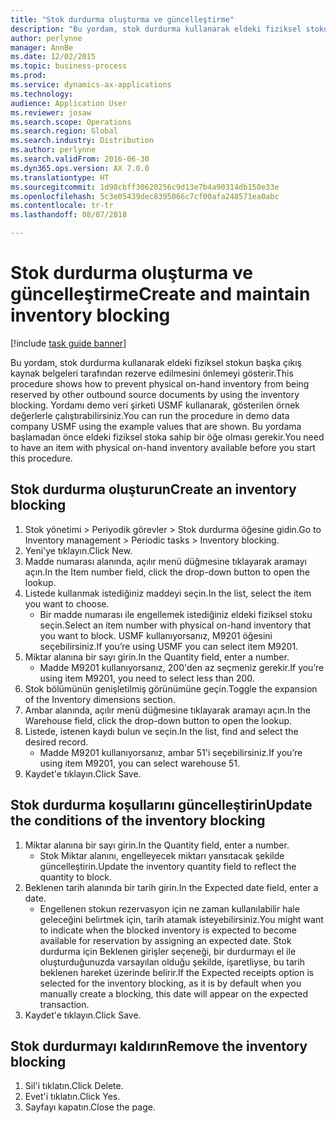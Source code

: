 ```yaml
---
title: "Stok durdurma oluşturma ve güncelleştirme"
description: "Bu yordam, stok durdurma kullanarak eldeki fiziksel stokun başka çıkış kaynak belgeleri tarafından rezerve edilmesini önlemeyi gösterir."
author: perlynne
manager: AnnBe
ms.date: 12/02/2015
ms.topic: business-process
ms.prod: 
ms.service: dynamics-ax-applications
ms.technology: 
audience: Application User
ms.reviewer: josaw
ms.search.scope: Operations
ms.search.region: Global
ms.search.industry: Distribution
ms.author: perlynne
ms.search.validFrom: 2016-06-30
ms.dyn365.ops.version: AX 7.0.0
ms.translationtype: HT
ms.sourcegitcommit: 1d98cbff30620256c9d13e7b4a90314db150e33e
ms.openlocfilehash: 5c3e05439dec8395066c7cf00afa248571ea0abc
ms.contentlocale: tr-tr
ms.lasthandoff: 08/07/2018

---
```

# <a name="create-and-maintain-inventory-blocking"></a><span data-ttu-id="c8204-103">Stok durdurma oluşturma ve güncelleştirme</span><span class="sxs-lookup"><span data-stu-id="c8204-103">Create and maintain inventory blocking</span></span>

[!include [task guide banner](../../includes/task-guide-banner.md)]

<span data-ttu-id="c8204-104">Bu yordam, stok durdurma kullanarak eldeki fiziksel stokun başka çıkış kaynak belgeleri tarafından rezerve edilmesini önlemeyi gösterir.</span><span class="sxs-lookup"><span data-stu-id="c8204-104">This procedure shows how to prevent physical on-hand inventory from being reserved by other outbound source documents by using the inventory blocking.</span></span> <span data-ttu-id="c8204-105">Yordamı demo veri şirketi USMF kullanarak, gösterilen örnek değerlerle çalıştırabilirsiniz.</span><span class="sxs-lookup"><span data-stu-id="c8204-105">You can run the procedure in demo data company USMF using the example values that are shown.</span></span> <span data-ttu-id="c8204-106">Bu yordama başlamadan önce eldeki fiziksel stoka sahip bir öğe olması gerekir.</span><span class="sxs-lookup"><span data-stu-id="c8204-106">You need to have an item with physical on-hand inventory available before you start this procedure.</span></span>


## <a name="create-an-inventory-blocking"></a><span data-ttu-id="c8204-107">Stok durdurma oluşturun</span><span class="sxs-lookup"><span data-stu-id="c8204-107">Create an inventory blocking</span></span>
1. <span data-ttu-id="c8204-108">Stok yönetimi > Periyodik görevler > Stok durdurma öğesine gidin.</span><span class="sxs-lookup"><span data-stu-id="c8204-108">Go to Inventory management > Periodic tasks > Inventory blocking.</span></span>
2. <span data-ttu-id="c8204-109">Yeni'ye tıklayın.</span><span class="sxs-lookup"><span data-stu-id="c8204-109">Click New.</span></span>
3. <span data-ttu-id="c8204-110">Madde numarası alanında, açılır menü düğmesine tıklayarak aramayı açın.</span><span class="sxs-lookup"><span data-stu-id="c8204-110">In the Item number field, click the drop-down button to open the lookup.</span></span>
4. <span data-ttu-id="c8204-111">Listede kullanmak istediğiniz maddeyi seçin.</span><span class="sxs-lookup"><span data-stu-id="c8204-111">In the list, select the item you want to choose.</span></span>
    * <span data-ttu-id="c8204-112">Bir madde numarası ile engellemek istediğiniz eldeki fiziksel stoku seçin.</span><span class="sxs-lookup"><span data-stu-id="c8204-112">Select an item number with physical on-hand inventory that you want to block.</span></span> <span data-ttu-id="c8204-113">USMF kullanıyorsanız, M9201 öğesini seçebilirsiniz.</span><span class="sxs-lookup"><span data-stu-id="c8204-113">If you’re using USMF you can select item M9201.</span></span>  
5. <span data-ttu-id="c8204-114">Miktar alanına bir sayı girin.</span><span class="sxs-lookup"><span data-stu-id="c8204-114">In the Quantity field, enter a number.</span></span>
    * <span data-ttu-id="c8204-115">Madde M9201 kullanıyorsanız, 200'den az seçmeniz gerekir.</span><span class="sxs-lookup"><span data-stu-id="c8204-115">If you’re using item M9201, you need to select less than 200.</span></span>  
6. <span data-ttu-id="c8204-116">Stok bölümünün genişletilmiş görünümüne geçin.</span><span class="sxs-lookup"><span data-stu-id="c8204-116">Toggle the expansion of the Inventory dimensions section.</span></span>
7. <span data-ttu-id="c8204-117">Ambar alanında, açılır menü düğmesine tıklayarak aramayı açın.</span><span class="sxs-lookup"><span data-stu-id="c8204-117">In the Warehouse field, click the drop-down button to open the lookup.</span></span>
8. <span data-ttu-id="c8204-118">Listede, istenen kaydı bulun ve seçin.</span><span class="sxs-lookup"><span data-stu-id="c8204-118">In the list, find and select the desired record.</span></span>
    * <span data-ttu-id="c8204-119">Madde M9201 kullanıyorsanız, ambar 51'i seçebilirsiniz.</span><span class="sxs-lookup"><span data-stu-id="c8204-119">If you’re using item M9201, you can select warehouse 51.</span></span>  
9. <span data-ttu-id="c8204-120">Kaydet'e tıklayın.</span><span class="sxs-lookup"><span data-stu-id="c8204-120">Click Save.</span></span>

## <a name="update-the-conditions-of-the-inventory-blocking"></a><span data-ttu-id="c8204-121">Stok durdurma koşullarını güncelleştirin</span><span class="sxs-lookup"><span data-stu-id="c8204-121">Update the conditions of the inventory blocking</span></span>
1. <span data-ttu-id="c8204-122">Miktar alanına bir sayı girin.</span><span class="sxs-lookup"><span data-stu-id="c8204-122">In the Quantity field, enter a number.</span></span>
    * <span data-ttu-id="c8204-123">Stok Miktar alanını, engelleyecek miktarı yansıtacak şekilde güncelleştirin.</span><span class="sxs-lookup"><span data-stu-id="c8204-123">Update the inventory quantity field to reflect the quantity to block.</span></span>  
2. <span data-ttu-id="c8204-124">Beklenen tarih alanında bir tarih girin.</span><span class="sxs-lookup"><span data-stu-id="c8204-124">In the Expected date field, enter a date.</span></span>
    * <span data-ttu-id="c8204-125">Engellenen stokun rezervasyon için ne zaman kullanılabilir hale geleceğini belirtmek için, tarih atamak isteyebilirsiniz.</span><span class="sxs-lookup"><span data-stu-id="c8204-125">You might want to indicate when the blocked inventory is expected to become available for reservation by assigning an expected date.</span></span> <span data-ttu-id="c8204-126">Stok durdurma için Beklenen girişler seçeneği, bir durdurmayı el ile oluşturduğunuzda varsayılan olduğu şekilde, işaretliyse, bu tarih beklenen hareket üzerinde belirir.</span><span class="sxs-lookup"><span data-stu-id="c8204-126">If the Expected receipts option is selected for the inventory blocking, as it is by default when you manually create a blocking, this date will appear on the expected transaction.</span></span>  
3. <span data-ttu-id="c8204-127">Kaydet'e tıklayın.</span><span class="sxs-lookup"><span data-stu-id="c8204-127">Click Save.</span></span>

## <a name="remove-the-inventory-blocking"></a><span data-ttu-id="c8204-128">Stok durdurmayı kaldırın</span><span class="sxs-lookup"><span data-stu-id="c8204-128">Remove the inventory blocking</span></span>
1. <span data-ttu-id="c8204-129">Sil'i tıklatın.</span><span class="sxs-lookup"><span data-stu-id="c8204-129">Click Delete.</span></span>
2. <span data-ttu-id="c8204-130">Evet'i tıklatın.</span><span class="sxs-lookup"><span data-stu-id="c8204-130">Click Yes.</span></span>
3. <span data-ttu-id="c8204-131">Sayfayı kapatın.</span><span class="sxs-lookup"><span data-stu-id="c8204-131">Close the page.</span></span>

